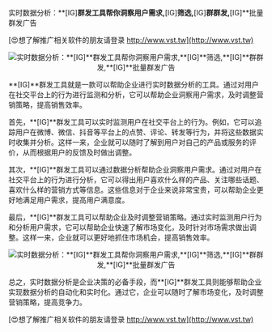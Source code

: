 实时数据分析：**[IG]**群发工具帮你洞察用户需求,**[IG]**筛选,**[IG]**群群发,**[IG]**批量群发广告

[😍想了解推广相关软件的朋友请登录 http://www.vst.tw](http://www.vst.tw)

 <center><img src="https://vst.tw/MP4/tuiguang/png/5.png" alt="实时数据分析：**[IG]**群发工具帮你洞察用户需求,**[IG]**筛选,**[IG]**群群发,**[IG]**批量群发广告"></center>

**[IG]**群发工具就是一款可以帮助企业进行实时数据分析的工具。通过对用户在社交平台上的行为进行监测和分析，它可以帮助企业洞察用户需求，及时调整营销策略，提高销售效率。

首先，**[IG]**群发工具可以实时监测用户在社交平台上的行为。例如，它可以追踪用户在微博、微信、抖音等平台上的点赞、评论、转发等行为，并将这些数据实时收集并分析。这样一来，企业就可以随时了解到用户对自己的产品或服务的评价，从而根据用户的反馈及时做出调整。

其次，**[IG]**群发工具可以通过数据分析帮助企业洞察用户需求。通过对用户在社交平台上的行为进行分析，它可以得出用户喜欢什么样的产品、关注哪些话题、喜欢什么样的营销方式等信息。这些信息对于企业来说非常宝贵，可以帮助企业更好地满足用户需求，提高用户满意度。

最后，**[IG]**群发工具可以帮助企业及时调整营销策略。通过实时监测用户行为和分析用户需求，它可以帮助企业快速了解市场变化，及时针对市场需求做出调整。这样一来，企业就可以更好地抓住市场机会，提高销售效率。

 <center><img src="https://vst.tw/MP4/tuiguang/png/5.png" alt="实时数据分析：**[IG]**群发工具帮你洞察用户需求,**[IG]**筛选,**[IG]**群群发,**[IG]**批量群发广告"></center>

总之，实时数据分析是企业决策的必备手段，而**[IG]**群发工具则能够帮助企业实现数据分析的自动化和实时化。通过它，企业可以随时了解市场变化，及时调整营销策略，提高竞争力。

[😍想了解推广相关软件的朋友请登录 http://www.vst.tw](http://www.vst.tw)



